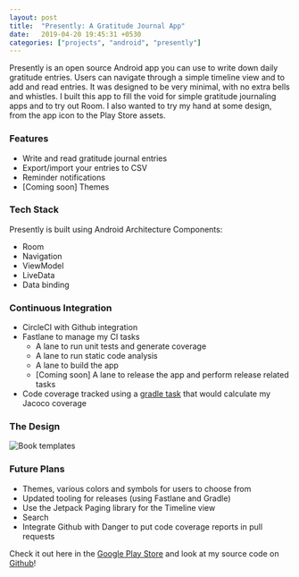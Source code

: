 ```yaml
---
layout: post
title:  "Presently: A Gratitude Journal App"
date:   2019-04-20 19:45:31 +0530
categories: ["projects", "android", "presently"]
---
```

Presently is an open source Android app you can use to write down daily gratitude entries. Users can navigate through a simple timeline view and to add and read entries. It was designed to be very minimal, with no extra bells and whistles. I built this app to fill the void for simple gratitude journaling apps and to try out Room. I also wanted to try my hand at some design, from the app icon to the Play Store assets. 

### Features
  - Write and read gratitude journal entries
  - Export/import your entries to CSV 
  - Reminder notifications
  - [Coming soon] Themes

### Tech Stack
Presently is built using Android Architecture Components:
  - Room
  - Navigation
  - ViewModel
  - LiveData
  - Data binding
  
### Continuous Integration
  - CircleCI with Github integration
  - Fastlane to manage my CI tasks
       - A lane to run unit tests and generate coverage
       - A lane to run static code analysis
       - A lane to build the app
       - [Coming soon] A lane to release the app and perform release related tasks
   - Code coverage tracked using a [gradle task](https://github.com/alisonthemonster/Presently/blob/develop/app/jacoco.gradle) that would calculate my Jacoco coverage

### The Design
![Book templates](https://i.imgur.com/Hs6kxWi.png)


### Future Plans
  - Themes, various colors and symbols for users to choose from
  - Updated tooling for releases (using Fastlane and Gradle)
  - Use the Jetpack Paging library for the Timeline view
  - Search
  - Integrate Github with Danger to put code coverage reports in pull requests

Check it out here in the [Google Play Store](https://play.google.com/store/apps/details?id=journal.gratitude.com.gratitudejournal&hl=en)
 and look at my source code on [Github](https://github.com/alisonthemonster/Presently)!
